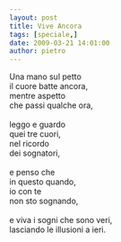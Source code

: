 ```yaml
---
layout: post
title: Vive Ancora
tags: [speciale,]
date: 2009-03-21 14:01:00
author: pietro
---
```

Una mano sul petto<br/>il cuore batte ancora,<br/>mentre aspetto<br/>che passi qualche ora,<br/><br/>leggo e guardo<br/>quei tre cuori,<br/>nel ricordo<br/>dei sognatori,<br/><br/>e penso che<br/>in questo quando,<br/>io con te<br/>non sto sognando,<br/><br/>e viva i sogni che sono veri,<br/>lasciando le illusioni a ieri.
